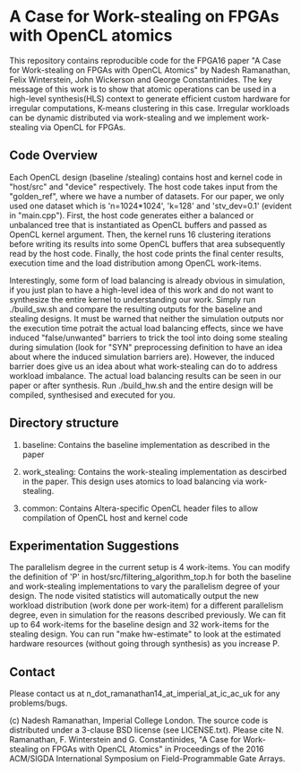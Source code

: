 A Case for Work-stealing on FPGAs with OpenCL atomics 
==================================================

This repository contains reproducible code for the FPGA16 paper "A Case for Work-stealing on FPGAs with OpenCL Atomics" by Nadesh Ramanathan, Felix Winterstein, John Wickerson and George Constantinides. The key message of this work is to show that atomic operations can be used in a high-level synthesis(HLS) context to generate efficient custom hardware for irregular computations, K-means clustering in this case. Irregular workloads can be dynamic distributed via work-stealing and we implement work-stealing via OpenCL for FPGAs.

Code Overview   
-------------
Each OpenCL design (baseline /stealing) contains host and kernel code in "host/src" and "device" respectively. The host code takes input from the "golden_ref", where we have a number of datasets. For our paper, we only used one dataset which is 'n=1024*1024', 'k=128' and 'stv_dev=0.1' (evident in "main.cpp"). First, the host code generates either a balanced or unbalanced tree that is instantiated as OpenCL buffers and passed as OpenCL kernel argument. Then, the kernel runs 16 clustering iterations before writing its results into some OpenCL buffers that area subsequently read by the host code. Finally, the host code prints the final center results, execution time and the load distribution among OpenCL work-items. 

Interestingly, some form of load balancing is already obvious in simulation, if you just plan to have a high-level idea of this work and do not want to synthesize the entire kernel to understanding our work. Simply run ./build_sw.sh and compare the resulting outputs for the baseline and stealing designs. It must be warned that neither the simulation outputs nor the execution time potrait the actual load balancing effects, since we have induced "false/unwanted" barriers to trick the tool into doing some stealing during simulation (look for "SYN" preprocessing definition to have an idea about where the induced simulation barriers are). However, the induced barrier does give us an idea about what work-stealing can do to address workload imbalance. The actual load balancing results can be seen in our paper or after synthesis. Run ./build_hw.sh and the entire design will be compiled, synthesised and executed for you. 

Directory structure
-------------------
1) baseline: Contains the baseline implementation as described in the paper

2) work_stealing: Contains the work-stealing implementation as descirbed in the paper. This design uses atomics to load balancing via work-stealing. 

3) common: Contains Altera-specific OpenCL header files to allow compilation of OpenCL host and kernel code 

Experimentation Suggestions
-----------------------------
The parallelism degree in the current setup is 4 work-items. You can modify the definition of 'P' in host/src/filtering_algorithm_top.h for both the baseline and work-stealing implementations to vary the parallelism degree of your design. The node visited statistics will automatically output the new workload distribution (work done per work-item) for a different parallelism degree, even in simulation for the reasons described previously. We can fit up to 64 work-items for the baseline design and 32 work-items for the stealing design. You can run "make hw-estimate" to look at the estimated hardware resources (without going through synthesis) as you increase P.  

Contact
------------------
Please contact us at n_dot_ramanathan14_at_imperial_at_ic_ac_uk for any problems/bugs. 


(c) Nadesh Ramanathan, Imperial College London. The source code is distributed under a 3-clause BSD license (see LICENSE.txt). Please cite N. Ramanathan, F. Winterstein and G. Constantinides, "A Case for Work-stealing on FPGAs with OpenCL Atomics" in Proceedings of the 2016 ACM/SIGDA International Symposium on Field-Programmable Gate Arrays. 


